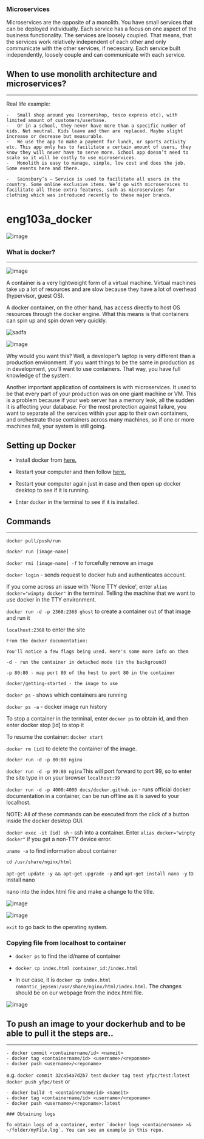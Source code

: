 ### Microservices

Microservices are the opposite of a monolith. You have small services that can be deployed individually. Each service has a focus on one aspect of the business functionality. The services are loosely coupled. That means, that the services work relatively independent of each other and only communicate with the other services, if necessary.
Each service built independently, loosely couple and can communicate with each service.

## When to use monolith architecture and microservices?
----------

Real life example: 
```
-	Small shop around you (cornershop, tesco express etc), with limited amount of customers/userbase. 
-	Or in a school, they never have more than a specific number of kids. Net neutral. Kids leave and then are replaced. Maybe slight increase or decrease but measurable. 
-	We use the app to make a payment for lunch, or sports activity etc. This app only has to facilitate a certain amount of users, they know they will never have to serve more. School app doesn’t need to scale so it will be costly to use microservices.
-	Monolith is easy to manage, simple, low cost and does the job. Some events here and there.
```
```
-	Sainsbury’s – Service is used to facilitate all users in the country. Some online exclusive items. We’d go with microservices to facilitate all these extra features, such as microservices for clothing which was introduced recently to these major brands. 
```

# eng103a_docker
![image](https://user-images.githubusercontent.com/98178943/155996127-8ad0b29d-2a8f-429d-98c9-33ac6688aebc.png)
### What is docker?
---------
![image](https://user-images.githubusercontent.com/98178943/156005909-eb1546fd-9c71-4928-93f0-a034bf9c083b.png)

A container is a very lightweight form of a virtual machine. Virtual machines take up a lot of resources and are slow because they have a lot of overhead (hypervisor, guest OS).

A docker container, on the other hand, has access directly to host OS resources through the docker engine. What this means is that containers can spin up and spin down very quickly.

![sadfa](https://images.contentstack.io/v3/assets/blt300387d93dabf50e/bltb6200bc085503718/5e1f209a63d1b6503160c6d5/containers-vs-virtual-machines.jpg)

![image](https://user-images.githubusercontent.com/98178943/156009198-aa8a50e5-828e-4fb5-b209-b1e79c26e959.png)

Why would you want this? Well, a developer’s laptop is very different than a production environment. If you want things to be the same in production as in development, you’ll want to use containers. That way, you have full knowledge of the system.

Another important application of containers is with microservices. It used to be that every part of your production was on one giant machine or VM. This is a problem because if your web server has a memory leak, all the sudden it is affecting your database. For the most protection against failure, you want to separate all the services within your app to their own containers, and orchestrate those containers across many machines, so if one or more machines fail, your system is still going.

## Setting up Docker

- Install docker from [here.](https://docs.docker.com/desktop/windows/install/)

- Restart your computer and then follow [here.](https://docs.microsoft.com/en-us/windows/wsl/install-manual#step-4---download-the-linux-kernel-update-package)

- Restart your computer again just in case and then open up
docker desktop to see if it is running. 

- Enter `docker` in the terminal to see if it is installed.

## Commands
------------

`docker pull/push/run`

`docker run [image-name]`

`docker rmi [image-name] -f` to forcefully remove an image

`docker login` - sends request to docker hub and authenticates account.

If you come across an issue with 'None TTY device', enter `alias docker="winpty docker"` in the terminal. Telling the machine that we want to use docker in the TTY environment. 

`docker run -d -p 2368:2368 ghost` to create a container out of that image and run it

`localhost:2368` to enter the site
```
From the docker documentation:

You'll notice a few flags being used. Here's some more info on them

-d - run the container in detached mode (in the background)

-p 80:80 - map port 80 of the host to port 80 in the container

docker/getting-started - the image to use
```

`docker ps` - shows which containers are running

`docker ps -a` - docker image run history

To stop a container in the terminal, enter `docker ps` to obtain id, and then enter docker stop [id] to stop it

To resume the container: `docker start`

`docker rm [id]` to delete the container of the image.

`docker run -d -p 80:80 nginx`

`docker run -d -p 99:80 nginx`This will port forward to port 99, so to enter the site type in on your browser `localhost:99`

`docker run -d -p 4000:4000 docs/docker.github.io` - runs official docker documentation in a container, can be run offline as it is saved to your localhost.

NOTE: All of these commands can be executed from the click of a button inside the docker desktop GUI.

`docker exec -it [id] sh` - ssh into a container. Enter `alias docker="winpty docker"` if you get a non-TTY device error. 

`uname -a` to find information about container

`cd /usr/share/nginx/html`

`apt-get update -y && apt-get upgrade -y` and `apt-get install nano -y` to install nano

nano into the index.html file and make a change to the title. 

![image](https://user-images.githubusercontent.com/98178943/156160260-d2562ca3-0744-47d0-ae2b-76565cd17646.png)

![image](https://user-images.githubusercontent.com/98178943/156160133-571a5a48-c350-4f84-8b45-0586b286a40f.png)

`exit` to go back to the operating system.

### Copying file from localhost to container

- `docker ps` to find the id/name of container

- `docker cp index.html container_id:/index.html`

- In our case, it is `docker cp index.html romantic_jepsen:/usr/share/nginx/html/index.html`. The changes should be on our webpage from the index.html file. 

![image](https://user-images.githubusercontent.com/98178943/156163562-cc982577-bae4-4c33-bc7b-7e12be48c43f.png)

## To push an image to your dockerhub and to be able to pull it the steps are..
----------------
```
- docker commit <containername/id> <nameit>
- docker tag <containername/id> <username>/<reponame>
- docker push <username>/<reponame>
```
e.g. `docker commit 32ca54a7d2b7 test`
`docker tag test yfpc/test:latest`
`docker push yfpc/test`
or
```
- docker build -t <containername/id> <nameit>
- docker tag <containername/id> <username>/<reponame>
- docker push <username>/<reponame>:latest

### Obtaining logs

To obtain logs of a container, enter `docker logs <containername> >& ~/folder/myFile.log`. You can see an example in this repo. 